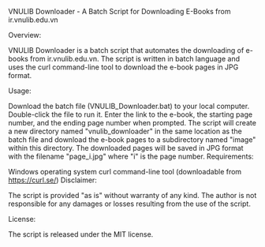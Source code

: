 VNULIB Downloader - A Batch Script for Downloading E-Books from ir.vnulib.edu.vn

Overview:

VNULIB Downloader is a batch script that automates the downloading of e-books from ir.vnulib.edu.vn. The script is written in batch language and uses the curl command-line tool to download the e-book pages in JPG format.

Usage:

Download the batch file (VNULIB_Downloader.bat) to your local computer.
Double-click the file to run it.
Enter the link to the e-book, the starting page number, and the ending page number when prompted.
The script will create a new directory named "vnulib_downloader" in the same location as the batch file and download the e-book pages to a subdirectory named "image" within this directory.
The downloaded pages will be saved in JPG format with the filename "page_i.jpg" where "i" is the page number.
Requirements:

Windows operating system
curl command-line tool (downloadable from https://curl.se/)
Disclaimer:

The script is provided "as is" without warranty of any kind. The author is not responsible for any damages or losses resulting from the use of the script.

License:

The script is released under the MIT license.
